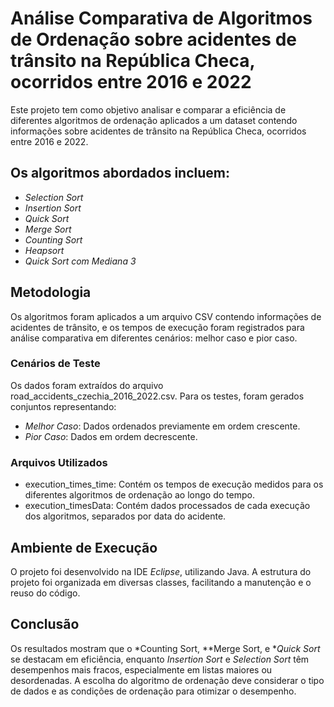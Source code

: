 # Análise Comparativa de Algoritmos de Ordenação sobre acidentes de trânsito na República Checa, ocorridos entre 2016 e 2022

Este projeto tem como objetivo analisar e comparar a eficiência de diferentes algoritmos de ordenação aplicados a um dataset contendo informações sobre acidentes de trânsito na República Checa, ocorridos entre 2016 e 2022.

## Os algoritmos abordados incluem:

- *Selection Sort*
- *Insertion Sort*
- *Quick Sort*
- *Merge Sort*
- *Counting Sort*
- *Heapsort*
- *Quick Sort com Mediana 3*

## Metodologia

Os algoritmos foram aplicados a um arquivo CSV contendo informações de acidentes de trânsito, e os tempos de execução foram registrados para análise comparativa em diferentes cenários: melhor caso e pior caso.

### Cenários de Teste

Os dados foram extraídos do arquivo road_accidents_czechia_2016_2022.csv. Para os testes, foram gerados conjuntos representando:

- *Melhor Caso*: Dados ordenados previamente em ordem crescente.
- *Pior Caso*: Dados em ordem decrescente.

### Arquivos Utilizados

- execution_times_time: Contém os tempos de execução medidos para os diferentes algoritmos de ordenação ao longo do tempo.
- execution_timesData: Contém dados processados de cada execução dos algoritmos, separados por data do acidente.

## Ambiente de Execução

O projeto foi desenvolvido na IDE *Eclipse*, utilizando Java. A estrutura do projeto foi organizada em diversas classes, facilitando a manutenção e o reuso do código.

## Conclusão

Os resultados mostram que o *Counting Sort, **Merge Sort, e **Quick Sort* se destacam em eficiência, enquanto *Insertion Sort* e *Selection Sort* têm desempenhos mais fracos, especialmente em listas maiores ou desordenadas. A escolha do algoritmo de ordenação deve considerar o tipo de dados e as condições de ordenação para otimizar o desempenho.
